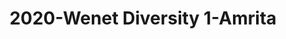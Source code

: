 ---
schema: default
title: 2020-Wenet Diversity 1-Amrita
organization: Unitn
notes: The study aimed to assess diversity through the social practices and daily behaviors of university students from eight different countries. The research was carried out in two phases. Initially, a large sample of students from Denmark, Italy, Mongolia, Paraguay, the United Kingdom, China, Mexico, and India, completed a survey on their social practices, as well as their socio-demographic, cultural, and psychological elements. In the second phase, a sub-sample of the respondents engaged in a four-week data collection by using an innovative smartphone application called iLog. This app collected data from thirty-four smartphone sensors around the clock, allowing for an in-depth investigation into the diversity and daily routines of university students across countries, both synchronically and diachronically.
resources:
  - name: 2022_WeNet_Diversity1_Technical-Report(2020-2021)
    url: >-
      https://drive.google.com/file/d/1TMrjkAEWRZ5xhETJKOCnERgh_Z06PO2E/view?usp=drive_link
    format: PDF
license: >-
  ./../../resources/2023LivePeopleLicense.html
dataset_name: Wenet Diversity 1
location: Amrita (India)
latitude_map: 10.9
longitude_map: 76.9
start_date: 2021.05.26
end_date: nan  
dataset_type: Sensors, <a href="https://datascientiafoundation.github.io/LivePeople/datasets/2018-SU2-Trento-Diachronic-Interactions/"> Diachronic-Interactions</a>, <a href="https://datascientiafoundation.github.io/LivePeople/datasets/2018-SU2-Trento-Synchronic-Interactions/"> Synchronic-Interactions</a>
sensor_type:  <a href="https://datascientiafoundation.github.io/LivePeople/datasets/2018-SU2-Trento-App-usage/"> App-usage</a>,  <a href="https://datascientiafoundation.github.io/LivePeople/datasets/2018-SU2-Trento-Device-usage/"> Device-usage</a>, <a href="https://datascientiafoundation.github.io/LivePeople/datasets/2018-SU2-Trento-Position/"> Position</a>,  <a href="https://datascientiafoundation.github.io/LivePeople/datasets/2018-SU2-Trento-Connectivity/"> Connectivity</a>, <a href="https://datascientiafoundation.github.io/LivePeople/datasets/2018-SU2-Trento-Motion/"> Motion</a>,  <a href="https://datascientiafoundation.github.io/LivePeople/datasets/2018-SU2-Trento-Environment/"> Environment</a>, <a href="https://datascientiafoundation.github.io/LivePeople/datasets/2018-SU2-Trento-Diachronic-Interactions/"> Diachronic-Interactions</a>, <a href="https://datascientiafoundation.github.io/LivePeople/datasets/2018-SU2-Trento-Synchronic-Interactions/"> Synchronic-Interactions</a> 
size: 3.3 GB  
dataset_format: parquet
other_format: csv
number_participants: 25
language: unknown 
collection_name: Diversity1
project_url: <a href="https://ds.datascientia.eu/community/public/projects/6b8e2fb9-30d9-4fdb-9116-0cc7cc00ba3e">https://ds.datascientia.eu/community/public/projects/6b8e2fb9-30d9-4fdb-9116-0cc7cc00ba3e</a>
category:
  - Project
5_stars: 3
publication_date: 2023-11-30 00:00:00
identifier: 004.AAAD.AAG.**
request_contact: datadistribution.knowdive@unitn.it
--- 